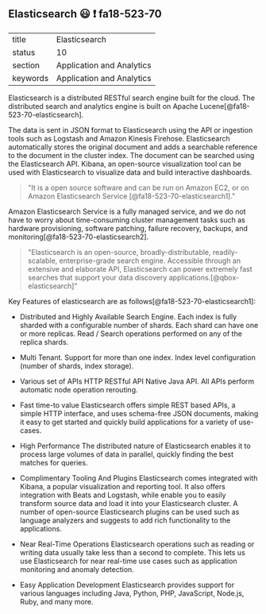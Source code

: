 ## Elasticsearch :smiley: :exclamation: fa18-523-70


|          |                           |
| -------- | ------------------------- |
| title    | Elasticsearch             | 
| status   | 10                        |
| section  | Application and Analytics |
| keywords | Application and Analytics |


Elasticsearch is a distributed RESTful search engine built for the cloud. The distributed search and analytics engine is  built on Apache Lucene[@fa18-523-70-elasticsearch]. 

The data is sent in JSON format to Elasticsearch using the API or ingestion tools such as Logstash and Amazon Kinesis Firehose. Elasticsearch automatically stores the original document and adds a searchable reference to the document in the cluster index.
The document can be searched using the Elasticsearch API. Kibana, an open-source visualization tool can be used with Elasticsearch to visualize data and build interactive dashboards.

> "It is a open source software and can be run on Amazon EC2, or on Amazon Elasticsearch Service [@fa18-523-70-elasticsearch1]." 

Amazon Elasticsearch Service is a fully managed service, and we do not have to worry about time-consuming cluster management tasks such as hardware provisioning, software patching, failure recovery, backups, and monitoring[@fa18-523-70-elasticsearch2].

> "Elasticsearch is an open-source, broadly-distributable, readily-scalable, enterprise-grade search engine. Accessible through an extensive and elaborate API, Elasticsearch can power extremely fast searches that support your data discovery applications.[@qbox-elasticsearch]"

Key Features of elasticsearch are as follows[@fa18-523-70-elasticsearch1]:

* Distributed and Highly Available Search Engine.
Each index is fully sharded with a configurable number of shards. Each shard can have one or more replicas. Read / Search operations performed on any of the replica shards.

* Multi Tenant.
Support for more than one index. Index level configuration (number of shards, index storage).

* Various set of APIs
HTTP RESTful API
Native Java API.
All APIs perform automatic node operation rerouting.

* Fast time-to value 
Elasticsearch offers simple REST based APIs, a simple HTTP interface, and uses schema-free JSON documents, making it easy to get started and quickly build applications for a variety of use-cases.

* High Performance
The distributed nature of Elasticsearch enables it to process large volumes of data in parallel, quickly finding the best matches for queries.

* Complimentary Tooling And Plugins
Elasticsearch comes integrated with Kibana, a popular visualization and reporting tool. It also offers integration with Beats and Logstash, while enable you to easily transform source data and load it into your Elasticsearch cluster. A number of open-source Elasticsearch plugins can be used such as language analyzers and suggests to add rich functionality to the applications.

* Near Real-Time Operations
Elasticsearch operations such as reading or writing data usually take less than a second to complete. This lets us use Elasticsearch for near real-time use cases such as application monitoring and anomaly detection.

* Easy Application Development
Elasticsearch provides support for various languages including Java, Python, PHP, JavaScript, Node.js, Ruby, and many more.

